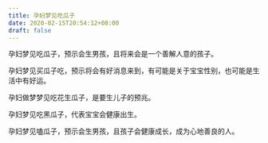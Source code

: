 ```yaml
---
title: 孕妇梦见吃瓜子
date: 2020-02-15T20:54:12+08:00
draft: false
---
```


孕妇梦见吃瓜子，预示会生男孩，且将来会是一个善解人意的孩子。<br>

孕妇梦见买瓜子吃，预示将会有好消息来到，有可能是关于宝宝性别，也可能是生活中有好运。<br>

孕妇做梦梦见吃花生瓜子，是要生儿子的预兆。<br>

孕妇梦见吃黑瓜子，代表宝宝会健康出生。<br>

孕妇梦见嗑瓜子，预示会生男孩，且孩子会健康成长，成为心地善良的人。<br>
